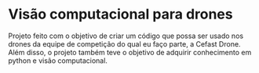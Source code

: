 # Visão computacional para drones 

Projeto feito com o objetivo de criar um código que possa ser usado nos drones da equipe de competição do qual eu faço parte, a Cefast Drone. Além disso, o projeto também teve o objetivo de adquirir conhecimento em python e visão computacional. 
